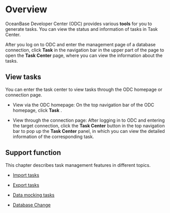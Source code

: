Overview 
=============================

OceanBase Developer Center (ODC) provides various **tools** for you to generate tasks. You can view the status and information of tasks in Task Center. 

After you log on to ODC and enter the management page of a database connection, click **Task** in the navigation bar in the upper part of the page to open the **Task Center** page, where you can view the information about the tasks. 

View tasks
-------------------------

You can enter the task center to view tasks through the ODC homepage or connection page.

* View via the ODC homepage: On the top navigation bar of the ODC homepage, click **Task** .

* View through the connection page: After logging in to ODC and entering the target connection, click the **Task Center** button in the top navigation bar to pop up the **Task Center** panel, in which you can view the detailed information of the corresponding task.

Support function
-------------------------

This chapter describes task management features in different topics.

* [Import tasks](../800.client-odc-task-management/200.client-odc-import-tasks.md)

  

* [Export tasks](../800.client-odc-task-management/300.client-odc-export-tasks.md)

  

* [Data mocking tasks](../800.client-odc-task-management/400.client-odc-data-mocking-tasks.md)

  

* [Database Change](../800.client-odc-task-management/500.client-odc-database-change-task.md)

  



